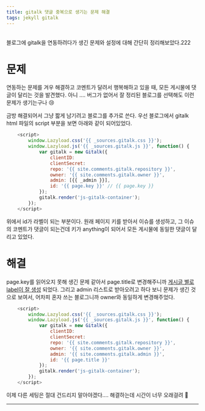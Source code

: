 ```yaml
---
title: gitalk 댓글 중복으로 생기는 문제 해결
tags: jekyll gitalk
---
```


<br/>
블로그에 gitalk을 연동하려다가 생긴 문제와 설정에 대해 간단히 정리해보았다.222 <br/>
<!--more-->

# 문제
연동하는 문제를 겨우 해결하고 코멘트가 달려서 행복해하고 있을 때, 모든 게시물에 댓글이 달리는 것을 발견했다.
아니 .... 버그가 없어서 잘 정리된 블로그를 선택해도 이런 문제가 생기는구나 😢

금방 해결되어서 그냥 짧게 남기려고 블로그를 추가로 쓴다. 우선 블로그에서 gitalk html 파일의 script 부분을 보면 아래와 같이 되어있었다.

```javascript
	<script>
		window.Lazyload.css('{{ _sources.gitalk.css }}');
		window.Lazyload.js('{{ _sources.gitalk.js }}', function() {
			var gitalk = new Gitalk({
				clientID:
				clientSecret:
				repo: '{{ site.comments.gitalk.repository }}',
				owner: '{{ site.comments.gitalk.owner }}',
				admin: [{{ _admin }}],
				id: '{{ page.key }}' // {{ page.key }}
			});
			gitalk.render('js-gitalk-container');
		});
	</script>
```

위에서 id가 라벨이 되는 부분이다.
원래 페이지 키를 받아서 이슈를 생성하고, 그 이슈의 코멘트가 댓글이 되는건데 키가 anything이 되어서 모든 게시물에 동일한 댓글이 달리고 있었다.


# 해결

page.key를 읽어오지 못해 생긴 문제 같아서 page.title로 변경해주니까 [게시글 별로 label이 잘 생성](https://github.com/yenilee/yenilee.github.io/issues) 되었다.
그리고 admin 리스트로 받아오려고 하다 보니 문제가 생긴 것으로 보여서, 어차피 혼자 쓰는 블로그니까 owner와 동일하게 변경해주었다.

```javascript
	<script>
		window.Lazyload.css('{{ _sources.gitalk.css }}');
		window.Lazyload.js('{{ _sources.gitalk.js }}', function() {
			var gitalk = new Gitalk({
				clientID:
				clientSecret:
				repo: '{{ site.comments.gitalk.repository }}',
				owner: '{{ site.comments.gitalk.owner }}',
				admin: '{{ site.comments.gitalk.admin }}',
				id: '{{ page.title }}'
			});
			gitalk.render('js-gitalk-container');
		});
	</script>
```

이제 다른 세팅은 절대 건드리지 말아야겠다.... 해결하는데 시간이 너무 오래걸려 🥲

---

